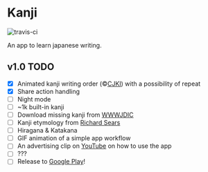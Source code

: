 Kanji
=====
![travis-ci](https://travis-ci.org/arbitrary-dev/kanji.svg?branch=master)

An app to learn japanese writing.

## v1.0 TODO
- [X] Animated kanji writing order (&copy;[CJKI](http://cjki.org)) with a possibility of repeat
- [X] Share action handling
- [ ] Night mode
- [ ] ~1k built-in kanji
- [ ] Download missing kanji from [WWWJDIC](http://www.edrdg.org/cgi-bin/wwwjdic/wwwjdic?1B)
- [ ] Kanji etymology from [Richard Sears](http://www.chineseetymology.org)
- [ ] Hiragana &amp; Katakana
- [ ] GIF animation of a simple app workflow
- [ ] An advertising clip on [YouTube](https://www.youtube.com) on how to use the app
- [ ] ???
- [ ] Release to [Google Play](https://play.google.com/store)!

